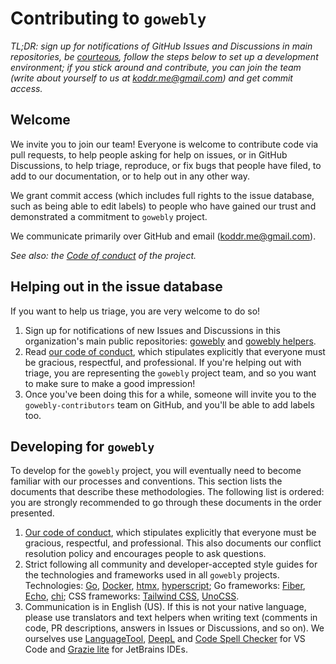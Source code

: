 # Contributing to `gowebly`

_TL;DR: sign up for notifications of GitHub Issues and Discussions in main 
repositories, be [courteous](CODE_OF_CONDUCT.md), follow the steps below to 
set up a development environment; if you stick around and contribute, you 
can join the team (write about yourself to us at 
[koddr.me@gmail.com][vic_shostak_email]) and get commit access._

## Welcome

We invite you to join our team! Everyone is welcome to contribute code
via pull requests, to help people asking for help on issues, or in GitHub
Discussions, to help triage, reproduce, or fix bugs that people have
filed, to add to our documentation, or to help out in any other way.

We grant commit access (which includes full rights to the issue
database, such as being able to edit labels) to people who have gained
our trust and demonstrated a commitment to `gowebly` project.

We communicate primarily over GitHub and email 
([koddr.me@gmail.com][vic_shostak_email]).

_See also: the [Code of conduct](CODE_OF_CONDUCT.md) of the project._

## Helping out in the issue database

If you want to help us triage, you are very welcome to do so!

1. Sign up for notifications of new Issues and Discussions in this
   organization's main public repositories: [gowebly][gowebly_url] and
   [gowebly helpers][gowebly_helpers_url].
2. Read [our code of conduct](CODE_OF_CONDUCT.md), which stipulates
   explicitly that everyone must be gracious, respectful, and professional.
   If you're helping out with triage, you are representing the `gowebly` 
   project team, and so you want to make sure to make a good impression!
3. Once you've been doing this for a while, someone will invite you to
   the `gowebly-contributors` team on GitHub, and you'll be able to
   add labels too.

## Developing for `gowebly`

To develop for the `gowebly` project, you will eventually need to become
familiar with our processes and conventions. This section lists the
documents that describe these methodologies. The following list is ordered:
you are strongly recommended to go through these documents in the order
presented.

1. [Our code of conduct](CODE_OF_CONDUCT.md), which stipulates explicitly
   that everyone must be gracious, respectful, and professional. This
   also documents our conflict resolution policy and encourages people
   to ask questions.
2. Strict following all community and developer-accepted style guides for
   the technologies and frameworks used in all `gowebly` projects.
   Technologies: [Go][go_url], [Docker][docker_url], [htmx][htmx_url],
   [hyperscript][hyperscript_url]; Go frameworks: [Fiber][fiber_url], 
   [Echo][echo_url], [chi][chi_url]; CSS frameworks:
   [Tailwind CSS][tailwindcss_url], [UnoCSS][unocss_url].
3. Communication is in English (US). If this is not your native language,
   please use translators and text helpers when writing text (comments in
   code, PR descriptions, answers in Issues or Discussions, and so on).
   We ourselves use [LanguageTool][languagetool_url], [DeepL][deepl_url] and
   [Code Spell Checker][code_spell_checker_url] for VS Code and
   [Grazie lite][grazie_lite_url] for JetBrains IDEs.

<!-- Links -->

[vic_shostak_email]: mailto:koddr.me@gmail.com?subject=Contributing+to+gowebly+project
[gowebly_url]: https://github.com/gowebly/gowebly
[gowebly_helpers_url]: https://github.com/gowebly/helpers
[go_url]: https://golang.org
[docker_url]: https://docs.docker.com
[fiber_url]: https://github.com/gofiber/fiber
[echo_url]: https://github.com/labstack/echo
[chi_url]: https://github.com/go-chi/chi
[htmx_url]: https://htmx.org
[tailwindcss_url]: https://tailwindcss.com
[unocss_url]: https://unocss.dev
[hyperscript_url]: https://hyperscript.org
[languagetool_url]: https://languagetool.org
[deepl_url]: https://www.deepl.com
[code_spell_checker_url]: https://marketplace.visualstudio.com/items?itemName=streetsidesoftware.code-spell-checker
[grazie_lite_url]: https://plugins.jetbrains.com/plugin/12175-grazie-lite
